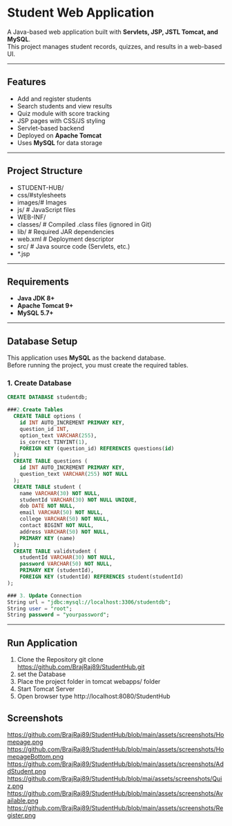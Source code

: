 # Student Web Application
A  Java-based web application built with **Servlets, JSP, JSTL Tomcat, and MySQL**.  
This project manages student records, quizzes, and results in a web-based UI.

---
## Features
- Add and register students
- Search students and view results
- Quiz module with score tracking
- JSP pages with CSS/JS styling
- Servlet-based backend
- Deployed on **Apache Tomcat**
- Uses **MySQL** for data storage

---
##  Project Structure
- STUDENT-HUB/ 
- css/#stylesheets   
- images/# Images  
- js/ # JavaScript files
- WEB-INF/ 
- classes/ # Compiled .class files (ignored in Git)<br>
- lib/ # Required JAR dependencies  
- web.xml # Deployment descriptor    
- src/ # Java source code (Servlets, etc.)   
- *.jsp
---
##  Requirements
- **Java JDK 8+**
- **Apache Tomcat 9+**
- **MySQL 5.7+**

---
##  Database Setup

This application uses **MySQL** as the backend database.  
Before running the project, you must create the required tables.

### 1. Create Database
```sql
CREATE DATABASE studentdb;

###2.Create Tables
  CREATE TABLE options (
    id INT AUTO_INCREMENT PRIMARY KEY,
    question_id INT,
    option_text VARCHAR(255),
    is_correct TINYINT(1),
    FOREIGN KEY (question_id) REFERENCES questions(id)
  );
  CREATE TABLE questions (
    id INT AUTO_INCREMENT PRIMARY KEY,
    question_text VARCHAR(255) NOT NULL
  );
  CREATE TABLE student (
    name VARCHAR(30) NOT NULL,
    studentId VARCHAR(30) NOT NULL UNIQUE,
    dob DATE NOT NULL,
    email VARCHAR(50) NOT NULL,
    college VARCHAR(50) NOT NULL,
    contact BIGINT NOT NULL,
    address VARCHAR(50) NOT NULL,
    PRIMARY KEY (name)
  );
  CREATE TABLE validstudent (
    studentId VARCHAR(30) NOT NULL,
    password VARCHAR(50) NOT NULL,
    PRIMARY KEY (studentId),
    FOREIGN KEY (studentId) REFERENCES student(studentId)
);

### 3. Update Connection
String url = "jdbc:mysql://localhost:3306/studentdb";
String user = "root";
String password = "yourpassword";

```
---


## Run Application
 1. Clone the Repository
git clone  https://github.com/BrajRaj89/StudentHub.git
 2. set the Database
 3. Place the project folder in tomcat webapps/ folder
 4. Start Tomcat Server
 5. Open browser type http://localhost:8080/StudentHub
    
## Screenshots

https://github.com/BrajRaj89/StudentHub/blob/main/assets/screenshots/Homepage.png
https://github.com/BrajRaj89/StudentHub/blob/main/assets/screenshots/HomepageBottom.png
https://github.com/BrajRaj89/StudentHub/blob/main/assets/screenshots/AddStudent.png
https://github.com/BrajRaj89/StudentHub/blob/mai/assets/screenshots/Quiz.png
https://github.com/BrajRaj89/StudentHub/blob/main/assets/screenshots/Available.png
https://github.com/BrajRaj89/StudentHub/blob/main/assets/screenshots/Register.png

